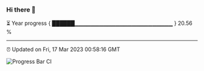 ### Hi there 👋

⏳ Year progress { ██████▁▁▁▁▁▁▁▁▁▁▁▁▁▁▁▁▁▁▁▁▁▁▁▁ } 20.56 %

---

⏰ Updated on Fri, 17 Mar 2023 00:58:16 GMT

![Progress Bar CI](https://github.com/liununu/liununu/workflows/Progress%20Bar%20CI/badge.svg)
